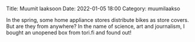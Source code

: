Title: Muumit laaksoon
Date: 2022-01-05 18:00
Category: muumilaakso

In the spring, some home appliance stores distribute bikes as store covers. But are they from anywhere? In the name of science, art and journalism, I bought an unopened box from tori.fi and found out!
